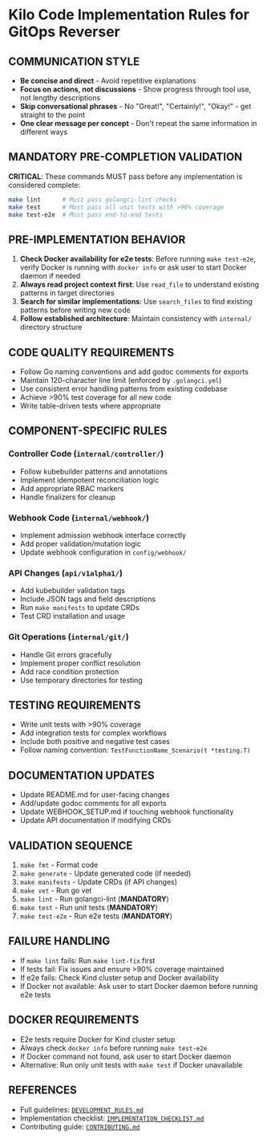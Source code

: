 # Kilo Code Implementation Rules for GitOps Reverser

## COMMUNICATION STYLE

- **Be concise and direct** - Avoid repetitive explanations
- **Focus on actions, not discussions** - Show progress through tool use, not lengthy descriptions
- **Skip conversational phrases** - No "Great!", "Certainly!", "Okay!" - get straight to the point
- **One clear message per concept** - Don't repeat the same information in different ways

## MANDATORY PRE-COMPLETION VALIDATION

**CRITICAL**: These commands MUST pass before any implementation is considered complete:

```bash
make lint      # Must pass golangci-lint checks
make test      # Must pass all unit tests with >90% coverage  
make test-e2e  # Must pass end-to-end tests
```

## PRE-IMPLEMENTATION BEHAVIOR

1. **Check Docker availability for e2e tests**: Before running `make test-e2e`, verify Docker is running with `docker info` or ask user to start Docker daemon if needed
2. **Always read project context first**: Use `read_file` to understand existing patterns in target directories
3. **Search for similar implementations**: Use `search_files` to find existing patterns before writing new code
4. **Follow established architecture**: Maintain consistency with `internal/` directory structure

## CODE QUALITY REQUIREMENTS

- Follow Go naming conventions and add godoc comments for exports
- Maintain 120-character line limit (enforced by `.golangci.yml`)
- Use consistent error handling patterns from existing codebase
- Achieve >90% test coverage for all new code
- Write table-driven tests where appropriate

## COMPONENT-SPECIFIC RULES

### Controller Code (`internal/controller/`)
- Follow kubebuilder patterns and annotations
- Implement idempotent reconciliation logic
- Add appropriate RBAC markers
- Handle finalizers for cleanup

### Webhook Code (`internal/webhook/`)
- Implement admission webhook interface correctly
- Add proper validation/mutation logic
- Update webhook configuration in `config/webhook/`

### API Changes (`api/v1alpha1/`)
- Add kubebuilder validation tags
- Include JSON tags and field descriptions
- Run `make manifests` to update CRDs
- Test CRD installation and usage

### Git Operations (`internal/git/`)
- Handle Git errors gracefully
- Implement proper conflict resolution
- Add race condition protection
- Use temporary directories for testing

## TESTING REQUIREMENTS

- Write unit tests with >90% coverage
- Add integration tests for complex workflows
- Include both positive and negative test cases
- Follow naming convention: `TestFunctionName_Scenario(t *testing.T)`

## DOCUMENTATION UPDATES

- Update README.md for user-facing changes
- Add/update godoc comments for all exports
- Update WEBHOOK_SETUP.md if touching webhook functionality
- Update API documentation if modifying CRDs

## VALIDATION SEQUENCE

1. `make fmt` - Format code
2. `make generate` - Update generated code (if needed)
3. `make manifests` - Update CRDs (if API changes)
4. `make vet` - Run go vet
5. `make lint` - Run golangci-lint (**MANDATORY**)
6. `make test` - Run unit tests (**MANDATORY**)
7. `make test-e2e` - Run e2e tests (**MANDATORY**)

## FAILURE HANDLING

- If `make lint` fails: Run `make lint-fix` first
- If tests fail: Fix issues and ensure >90% coverage maintained
- If e2e fails: Check Kind cluster setup and Docker availability
- If Docker not available: Ask user to start Docker daemon before running e2e tests

## DOCKER REQUIREMENTS

- E2e tests require Docker for Kind cluster setup
- Always check `docker info` before running `make test-e2e`
- If Docker command not found, ask user to start Docker daemon
- Alternative: Run only unit tests with `make test` if Docker unavailable

## REFERENCES

- Full guidelines: [`DEVELOPMENT_RULES.md`](../../DEVELOPMENT_RULES.md)
- Implementation checklist: [`IMPLEMENTATION_CHECKLIST.md`](../../IMPLEMENTATION_CHECKLIST.md)
- Contributing guide: [`CONTRIBUTING.md`](../../CONTRIBUTING.md)